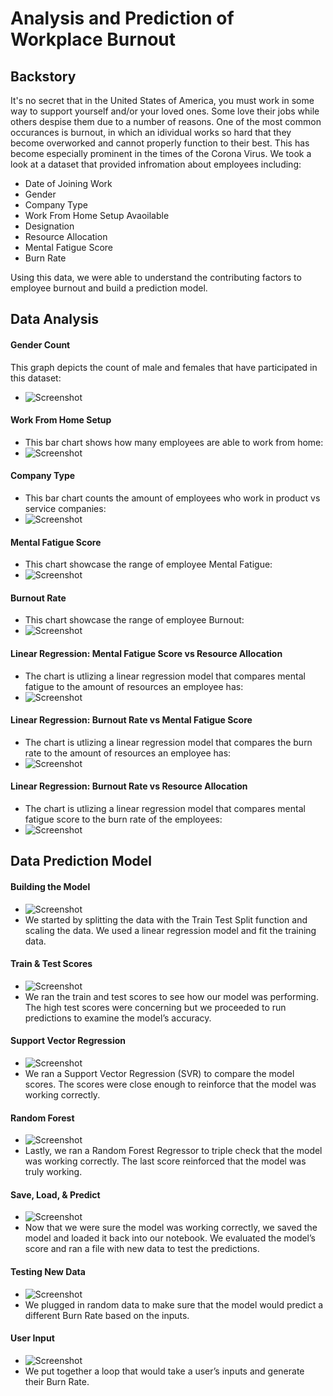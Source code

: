 # Analysis and Prediction of Workplace Burnout

## Backstory
It's no secret that in the United States of America, you must work in some way to support yourself and/or your loved ones. Some love their jobs while others despise them due to a number of reasons. One of the most common occurances is burnout, in which an idividual works so hard that they become overworked and cannot properly function to their best. This has become especially prominent in the times of the Corona Virus. We took a look at a dataset that provided infromation about employees including:
- Date of Joining Work
- Gender
- Company Type
- Work From Home Setup Avaoilable
- Designation
- Resource Allocation
- Mental Fatigue Score
- Burn Rate

Using this data, we were able to understand the contributing factors to employee burnout and build a prediction model.

## Data Analysis

#### Gender Count
This graph depicts the count of male and females that have participated in this dataset:
- ![Screenshot](sharice/GenCoun.png)

#### Work From Home Setup
- This bar chart shows how many employees are able to work from home:
- ![Screenshot](sharice/WFH.png)

#### Company Type
- This bar chart counts the amount of employees who work in product vs service companies:
- ![Screenshot](sharice/comp.png)

#### Mental Fatigue Score
- This chart showcase the range of employee Mental Fatigue:
- ![Screenshot](sharice/Mental.png)

#### Burnout Rate
- This chart showcase the range of employee Burnout:
- ![Screenshot](sharice/Burn.png)

#### Linear Regression: Mental Fatigue Score vs Resource Allocation
- The chart is utlizing a linear regression model that compares mental fatigue to the amount of resources an employee has:
- ![Screenshot](images/Linear_ResvsMent1.png)

#### Linear Regression: Burnout Rate vs Mental Fatigue Score
- The chart is utlizing a linear regression model that compares the burn rate to the amount of resources an employee has:
- ![Screenshot](samori/Lin_Reg_Burn_v_Fatigue.png)

#### Linear Regression: Burnout Rate vs Resource Allocation
- The chart is utlizing a linear regression model that compares mental fatigue score to the burn rate of the employees:
- ![Screenshot](samori/Lin_Reg_Burn_v_Resource.png)

## Data Prediction Model

#### Building the Model
- ![Screenshot](images/01_building_model_ky.png)
- We started by splitting the data with the Train Test Split function and scaling the data. We used a linear regression model and fit the training data.

#### Train & Test Scores
- ![Screenshot](images/02_train_test_scores_ky.png)
- We ran the train and test scores to see how our model was performing. The high test scores were concerning but we proceeded to run predictions to examine the model’s accuracy.

#### Support Vector Regression
- ![Screenshot](images/03_svr_ky.png)
- We ran a Support Vector Regression (SVR) to compare the model scores. The scores were close enough to reinforce that the model was working correctly.

#### Random Forest
- ![Screenshot](images/04_random_forest_ky.png)
- Lastly, we ran a Random Forest Regressor to triple check that the model was working correctly. The last score reinforced that the model was truly working.

#### Save, Load, & Predict
- ![Screenshot](images/05_save_load_predict_ky.png)
- Now that we were sure the model was working correctly, we saved the model and loaded it back into our notebook. We evaluated the model’s score and ran a file with new data to test the predictions.

#### Testing New Data
- ![Screenshot](images/06_testing_new_data_ky.png)
- We plugged in random data to make sure that the model would predict a different Burn Rate based on the inputs.

#### User Input
- ![Screenshot](images/07_user_input_ky.png)
- We put together a loop that would take a user’s inputs and generate their Burn Rate.